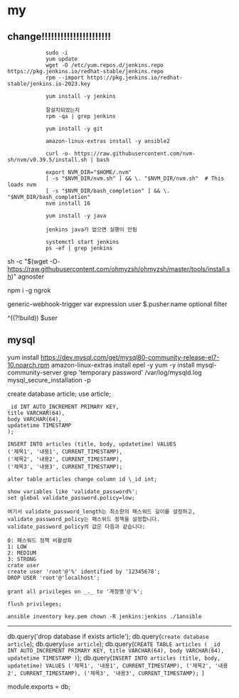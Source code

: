 # my

## change!!!!!!!!!!!!!!!!!!!!!!

                sudo -i
                yum update
                wget -O /etc/yum.repos.d/jenkins.repo https://pkg.jenkins.io/redhat-stable/jenkins.repo
                rpm --import https://pkg.jenkins.io/redhat-stable/jenkins.io-2023.key

                yum install -y jenkins

                잘설치되었는지
                rpm -qa | grep jenkins

                yum install -y git

                amazon-linux-extras install -y ansible2

                curl -o- https://raw.githubusercontent.com/nvm-sh/nvm/v0.39.5/install.sh | bash

                export NVM_DIR="$HOME/.nvm"
                [ -s "$NVM_DIR/nvm.sh" ] && \. "$NVM_DIR/nvm.sh"  # This loads nvm
                [ -s "$NVM_DIR/bash_completion" ] && \. "$NVM_DIR/bash_completion"
                nvm install 16

                yum install -y java

                jenkins java가 없으면 실행이 안됨

                systemctl start jenkins
                ps -ef | grep jenkins

sh -c "$(wget -O- https://raw.githubusercontent.com/ohmyzsh/ohmyzsh/master/tools/install.sh)"
agnoster

npm i -g ngrok

generic-webhook-trigger
var expression
user $.pusher.name
optional filter

^((?!build)) $user

## mysql

yum install https://dev.mysql.com/get/mysql80-community-release-el7-10.noarch.rpm
amazon-linux-extras install epel -y
yum -y install mysql-community-server
grep 'temporary password' /var/log/mysqld.log
mysql_secure_installation -p

create database article;
use article;

```CREATE TABLE articles (
_id INT AUTO_INCREMENT PRIMARY KEY,
title VARCHAR(64),
body VARCHAR(64),
updatetime TIMESTAMP
);

INSERT INTO articles (title, body, updatetime) VALUES
('제목1', '내용1', CURRENT_TIMESTAMP),
('제목2', '내용2', CURRENT_TIMESTAMP),
('제목3', '내용3', CURRENT_TIMESTAMP);

alter table articles change column id \_id int;

show variables like 'validate_password%';
set global validate_password.policy=low;

여기서 validate_password_length는 최소한의 패스워드 길이를 설정하고, validate_password_policy는 패스워드 정책을 설정합니다. validate_password_policy의 값은 다음과 같습니다:

0: 패스워드 정책 비활성화
1: LOW
2: MEDIUM
3: STRONG
crate user
create user 'root'@'%' identified by '12345678';
DROP USER 'root'@'localhost';

grant all privileges on _._ to '계정명'@'%';

flush privileges;

ansible inventory key.pem chown -R jenkins:jenkins ./1ansible
```

---

db.query('drop database if exists article');
db.query(`create database article`);
db.query(`use article`);
db.query(`CREATE TABLE articles (
_id INT AUTO_INCREMENT PRIMARY KEY,
title VARCHAR(64),
body VARCHAR(64),
updatetime TIMESTAMP
)`);
db.query(`INSERT INTO articles (title, body, updatetime) VALUES
('제목1', '내용1', CURRENT_TIMESTAMP),
('제목2', '내용2', CURRENT_TIMESTAMP),
('제목3', '내용3', CURRENT_TIMESTAMP);
`)

module.exports = db;
